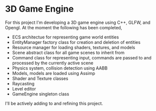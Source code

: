# 3D Game Engine
For this project I'm developing a 3D game engine using C++, GLFW, and Opengl.
At the moment the following has been completed,

* ECS architectue for representing game world entities
* EntityManager factory class for creation and deletion of entities
* Resource manager for loading shaders, textures, and models
* Scene abstract class for all game scenes to inherit from
* Command class for representing input, commands are passed to and processed by the currently active scene
* Physics system, collision detection using AABB
* Models, models are loaded using Assimp
* Shader and Texture classes
* Raycasting
* Level editor
* GameEngine singleton class 

I'll be actively adding to and refining this project.